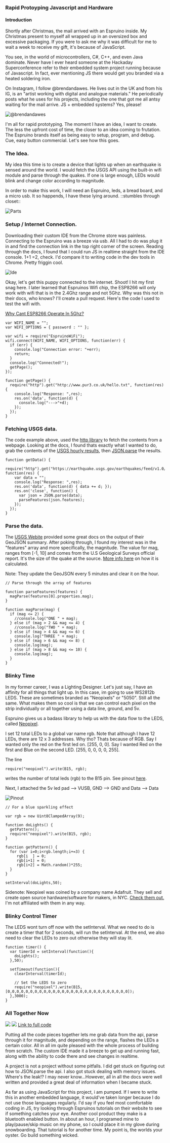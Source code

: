 ### Rapid Protoyping Javascript and Hardware

#### Introduction
Shortly after Christmas, the mail arrived with an Espruino inside. My Christmas present to myself all wrapped up in an oversized box and excessive packaging. If you were to ask me why it was difficult for me to wait a week to receive my gift, it's because of JavaScript. 

You see, in the world of microcontrollers, C#, C++, and even Java dominate. Never have I ever heard someone at the Hackaday Superconference refer to their embedded system project running because of Javascript. In fact, ever mentioning JS there would get you branded via a heated soldering iron. 

On Instagram, I follow @brendandawes. He lives out in the UK and from his IG, is an "artist working with digital and analogue materials." He periodically posts what he uses for his projects, including the one that got me all antsy waiting for the mail arrive. JS + embedded systems? Yes, please!

![@brendandawes](/media/brendan_dawes_ig.png)

I'm all for rapid prototyping. The moment I have an idea, I want to create. The less the upfront cost of time, the closer to an idea coming to frutation. The Espruino brands itself as being easy to setup, program, and debug. Cue, easy button commercial. Let's see how this goes.

### The Idea.

My idea this time is to create a device that lights up when an earthquake is sensed around the world. I would fetch the USGS API using the built-in wifi module and parse through the quakes. If one is large enough, LEDs would blink and change color according to magnitude.

In order to make this work, I will need an Espruino, leds, a bread board, and a micro usb. It so happends, I have these lying around. ::stumbles through closet::

![Parts](/media/parts.jpg)

### Setup / Internet Connection.

Downloading their custom IDE from the Chrome store was painless. Connecting to the Espruino was a breeze via usb. All I had to do was plug it in and find the connection link in the top right corner of the screen. Reading through the docs, I found that I could run JS in realtime straight from the IDE console. 1+1 =2, check. I'd compare it to writing code in the dev tools in Chrome. Pretty friggin cool.

![Ide](/media/connected.png)

Okay, let's get this puppy connected to the internet. Shoot! I hit my first snag here. I later learned that Espruinos Wifi chip, the ESP8266 will only work with wifi that is in the 2.4Ghz range and not 5Ghz. Why was this not in their docs, who knows? I'll create a pull request. Here's the code I used to test the wifi with.

[Why Cant ESP8266 Operate In 5Ghz?](http://www.esp8266.com/viewtopic.php?f=6&t=4032)

```
var WIFI_NAME = "";
var WIFI_OPTIONS = { password : "" };

var wifi = require("EspruinoWiFi");
wifi.connect(WIFI_NAME, WIFI_OPTIONS, function(err) {
  if (err) {
    console.log("Connection error: "+err);
    return;
  }
  console.log("Connected!");
  getPage();
});

function getPage() {
  require("http").get("http://www.pur3.co.uk/hello.txt", function(res) {
    console.log("Response: ",res);
    res.on('data', function(d) {
      console.log("--->"+d);
    });
  });
}
```

### Fetching USGS data.

The code example above, used the [http library](http://www.espruino.com/Reference#http) to fetch the contents from a webpage. Looking at the docs, I found thats exactly what I wanted to do, grab the contents of the [USGS hourly results](https://earthquake.usgs.gov/earthquakes/feed/v1.0/summary/all_hour.geojson), then [JSON.parse](http://www.espruino.com/Reference#JSON) the results. 

```
function getData() {
  require("http").get("https://earthquake.usgs.gov/earthquakes/feed/v1.0/summary/all_hour.geojson", function(res) {
    var data = "";
    console.log("Response: ",res);
    res.on('data', function(d) { data += d; });
    res.on('close', function() { 
      var json = JSON.parse(data);
      parseFeatures(json.features);
    });
  });
}
```

### Parse the data.

The [USGS Webite](https://earthquake.usgs.gov/earthquakes/feed/v1.0/geojson.php) provided some great docs on the output of their GeoJSON summary. After poking through, I found my interest was in the "features" array and more specifically, the magnitude. The value for mag, ranges from [-1, 10] and comes from the U.S Geological Surveys official report. It's the size of the quake at the source. [More info here](https://earthquake.usgs.gov/data/comcat/data-eventterms.php#mag) on how it is calculated.

Note: They update the GeoJSON every 5 minutes and clear it on the hour.

```
// Parse through the array of features

function parseFeatures(features) {
  magParse(features[0].properties.mag);
}

function magParse(mag) {
  if (mag <= 2) {
    //console.log("ONE " + mag);
  } else if (mag > 2 && mag <= 4) {
    //console.log("TWO " + mag);
  } else if (mag > 4 && mag <= 6) {
    console.log("THREE " + mag);
  } else if (mag > 6 && mag <= 8) {
    console.log(mag);
  } else if (mag > 8 && mag <= 10) {
    console.log(mag);
  }
}
```

### Blinky Time

In my former career, I was a Lighting Designer. Let's just say, I have an affinity for all things that light up. In this case, im going to use WS2812b LEDS. These are sometimes branded as "Neopixels" or "5050". Still all the same. What makes them so cool is that we can control each pixel on the strip individually or all together using a data line, ground, and 5v. 

Espruino gives us a badass library to help us with the data flow to the LEDS, called [Neopixel](http://www.espruino.com/Reference#neopixel).

I set 12 total LEDs to a global var name rgb. Note that although I have 12 LEDs, there are 12 x 3 addresses. Why tho? Thats because of RGB. Say I wanted only the red on the first led on. [255, 0, 0]. Say I wanted Red on the first and Blue on the second LED. [255, 0, 0, 0, 0, 255].

The line 
```
require("neopixel").write(B15, rgb);
```
writes the number of total leds (rgb) to the B15 pin. See pinout [here](http://www.espruino.com/WiFi).

Next, I attached the 5v led pad --> VUSB, GND --> GND and Data --> Data

![Pinout](/media/hookup.jpg)

```
// For a blue sparkling effect

var rgb = new Uint8ClampedArray(9);

function doLights() {
  getPattern();
  require("neopixel").write(B15, rgb);
}

function getPattern() {
  for (var i=0;i<rgb.length;i+=3) {
     rgb[i  ] = 0;
     rgb[i+1] = 0;
     rgb[i+2] = Math.random()*255;
  }
}

setInterval(doLights,50);
```

Sidenote: Neopixel was coined by a company name Adafruit. They sell and create open source hardware/software for makers, in NYC. [Check them out.](https://www.adafruit.com/) I'm not affiliated with them in any way. 

### Blinky Control Timer

The LEDS wont turn off now with the setInterval. What we need to do is create a timer that for 2 seconds, will run the setInterval. At the end, we also need to clear the LEDs to zero out otherwise they will stay lit. 

```
function timer() {
  var timerId = setInterval(function(){
    doLights();
  },50);

  setTimeout(function(){
    clearInterval(timerId);
    
    // Set the LEDS to zero
    require("neopixel").write(B15, [0,0,0,0,0,0,0,0,0,0,0,0,0,0,0,0,0,0,0,0,0,0,0,0,0,0,0]);
  },3000);
}
```

### All Together Now

![](blink_blue.GIF)
![](blink_purple.GIF)
[Link to full code](https://github.com/EvanSays/espruino_quake/blob/master/quake.js)

Putting all the code pieces together lets me grab data from the api, parse through it for magnitude, and depending on the range, flashes the LEDs a certain color. All in all im quite pleased with the whole process of building from scratch. The custom IDE made it a breeze to get up and running fast, along with the ability to code there and see changes in realtime.

A project is not a project without some pitfalls. I did get stuck on figuring out how to JSON.parse the api. I also got stuck dealing with memory issues. Where's the leak!? I may never know...However, all in all the docs were well written and provided a great deal of information when I became stuck. 

As far as using JavaScript for this project, i am pumped. If I were to write this in another embedded language, it would've taken longer because I do not use those languages regularly. I'd say if you feel most comfortable coding in JS, try looking through Espruinos tutorials on their website to see if something catches your eye. Another cool product they make is a bluetooth enabled button. In about an hour, I programed mine to play/pause/skip music on my phone, so I could place it in my glove during snowboarding. That tutorial is for another time. My point is, the worlds your oyster. Go build something wicked.
